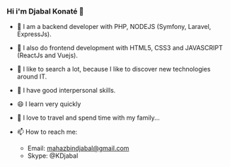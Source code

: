 ### Hi i'm Djabal Konaté 👋
- 🔭 I am a backend developer with PHP, NODEJS (Symfony, Laravel, ExpressJs).
- 🌱 I also do frontend development with HTML5, CSS3 and JAVASCRIPT (ReactJs and Vuejs).
- 🤔 I like to search a lot, because I like to discover new technologies around IT.
- 👯 I have good interpersonal skills.
- 😄 I learn very quickly

- 💬 I love to travel and spend time with my family...
- 📫 How to reach me:
    - Email: mahazbindjabal@gmail.com
    - Skype: @KDjabal

<!--
**djabaljs/djabaljs** is a ✨ _special_ ✨ repository because its `README.md` (this file) appears on your GitHub profile.
